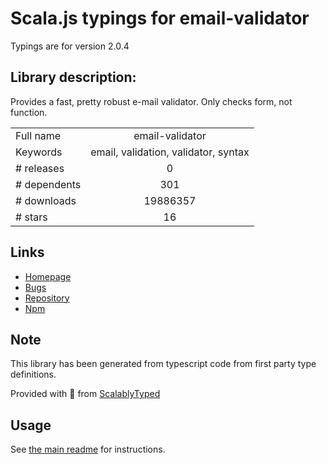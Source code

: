 
# Scala.js typings for email-validator

Typings are for version 2.0.4

## Library description:
Provides a fast, pretty robust e-mail validator. Only checks form, not function.

|                    |                 |
| ------------------ | :-------------: |
| Full name          | email-validator |
| Keywords           | email, validation, validator, syntax |
| # releases         | 0 |
| # dependents       | 301 |
| # downloads        | 19886357 |
| # stars            | 16 |

## Links
- [Homepage](http://github.com/manishsaraan/email-validator)
- [Bugs](https://github.com/manishsaraan/email-validator/issues)
- [Repository](https://github.com/manishsaraan/email-validator)
- [Npm](https://www.npmjs.com/package/email-validator)
    


## Note
This library has been generated from typescript code from first party type definitions.

Provided with :purple_heart: from [ScalablyTyped](https://github.com/oyvindberg/ScalablyTyped)

## Usage
See [the main readme](../../readme.md) for instructions.


